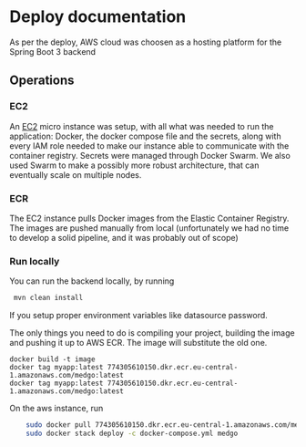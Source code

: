 # Deploy documentation
As per the deploy, AWS cloud was choosen as a hosting platform for the Spring Boot 3 backend

## Operations

### EC2
An [EC2]() micro instance was setup, with all what was needed to run the application:
Docker, the docker compose file and the secrets, along with every IAM role needed
to make our instance able to communicate with the container registry.
Secrets were managed through Docker Swarm. We also used Swarm to make a possibly 
more robust architecture, that can eventually scale on multiple nodes.

### ECR
The EC2 instance pulls Docker images from the Elastic Container Registry. The images are
pushed manually from local (unfortunately we had no time to develop a solid pipeline, and it
was probably out of scope)

### Run locally
You can run the backend locally, by running

   ```bash
    mvn clean install
   ```

If you setup proper environment variables like datasource password.
    
The only things you need to do is compiling your project, building the image and pushing
it up to AWS ECR. The image will substitute the old one. 
    
    docker build -t image
    docker tag myapp:latest 774305610150.dkr.ecr.eu-central-1.amazonaws.com/medgo:latest
    docker tag myapp:latest 774305610150.dkr.ecr.eu-central-1.amazonaws.com/medgo:latest

On the aws instance, run
```bash
    sudo docker pull 774305610150.dkr.ecr.eu-central-1.amazonaws.com/medgo:latest
    sudo docker stack deploy -c docker-compose.yml medgo
```
   

